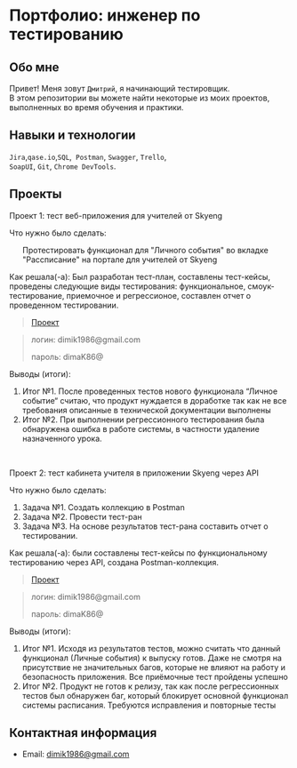 # Портфолио: инженер по тестированию

## Обо мне 

Привет! Меня зовут ``Дмитрий``, я начинающий тестировщик. <br>
В этом репозитории вы можете найти некоторые из моих проектов, выполненных во время обучения и практики.
<br>

## Навыки и технологии
``Jira``,``qase.io``,``SQL``,`` Postman``, ``Swagger``, ``Trello``, <br>
``SoapUI``, ``Git``, ``Chrome DevTools``.




## Проекты

<p> Проект 1: тест веб-приложения для учителей от Skyeng</p>
<p>Что нужно было сделать:<p>
<ol>
  Протестировать функционал для "Личного события" во вкладке "Рассписание" на портале для учителей от Skyeng
</ol>

<p>Как решала(-а): Был разработан тест-план, составлены тест-кейсы, проведены следующие виды тестирования: функциональное, смоук-тестирование, приемочное и регрессионое, составлен отчет о проведенном тестировании.<p>

> <a href="https://kliuev.atlassian.net/wiki/spaces/1/overview">Проект</a>
  
> <p> логин: dimik1986@gmail.com </p>
> <p> пароль: dimaK86@ </p>
 
 <p>Выводы (итоги):<p>
<ol>
  <li>Итог №1. После проведенных тестов нового функционала “Личное событие“ считаю, что продукт нуждается в доработке так как не все требования описанные в технической документации выполнены</li>
  <li>Итог №2. При выполнении регрессионного тестирования была обнаружена ошибка в работе системы, в частности удаление назначенного урока.</li>
</ol>


<br> 

<p> Проект 2: тест кабинета учителя в приложении Skyeng через API</p>
<p>Что нужно было сделать:<p>
<ol>
  <li>Задача №1. Создать коллекцию в Postman</li>
  <li>Задача №2. Провести тест-ран</li>
  <li>Задача №3. На основе результатов тест-рана составить отчет о тестировании.</li>
</ol>

<p>Как решала(-а): были составлены тест-кейсы по функциональному тестированию через API, создана Postman-коллекция.<p>

>  <a href="https://kliuev.atlassian.net/wiki/spaces/12/pages/10944537/1+2.">Проект</a>
  
  > <p> логин: dimik1986@gmail.com </p>
  > <p> пароль: dimaK86@ </p>
 
 <p>Выводы (итоги):<p>
<ol>
  <li>Итог №1. Исходя из результатов тестов, можно считать что данный функционал (Личные события) к выпуску готов. Даже не смотря на присутствие не значительных багов, которые не влияют на работу и безопасность приложения. Все приёмочные тест пройдены успешно</li>
  <li>Итог №2. Продукт не готов к релизу, так как после регрессионных тестов был обнаружен баг, который блокирует основной функционал системы расписания. Требуются исправления и повторные тесты</li>
</ol>



## Контактная информация
- Email: dimik1986@gmail.com
